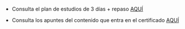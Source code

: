 - Consulta el plan de estudios de 3 días + repaso [AQUÍ](plan_estudio.md)

- Consulta los apuntes del contenido que entra   en el certificado [AQUÍ](apuntes.md)

